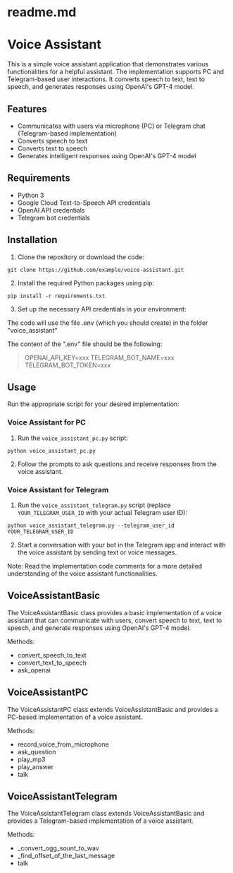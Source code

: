 # readme.md

Voice Assistant
===============

This is a simple voice assistant application that demonstrates various functionalities for a helpful assistant. The implementation supports PC and Telegram-based user interactions. It converts speech to text, text to speech, and generates responses using OpenAI's GPT-4 model.

## Features

- Communicates with users via microphone (PC) or Telegram chat (Telegram-based implementation)
- Converts speech to text
- Converts text to speech
- Generates intelligent responses using OpenAI's GPT-4 model

## Requirements

- Python 3
- Google Cloud Text-to-Speech API credentials
- OpenAI API credentials
- Telegram bot credentials

## Installation

1. Clone the repository or download the code:

```
git clone https://github.com/example/voice-assistant.git
```

2. Install the required Python packages using pip:

```
pip install -r requirements.txt
```

3. Set up the necessary API credentials in your environment:

The code will use the file .env (which you should create) in the folder "voice_assistant"

The content of the ".env" file should be the following:
> OPENAI_API_KEY=xxx
> TELEGRAM_BOT_NAME=xxx
> TELEGRAM_BOT_TOKEN=xxx

## Usage

Run the appropriate script for your desired implementation:

### Voice Assistant for PC

1. Run the `voice_assistant_pc.py` script:

```
python voice_assistant_pc.py
```

2. Follow the prompts to ask questions and receive responses from the voice assistant.

### Voice Assistant for Telegram

1. Run the `voice_assistant_telegram.py` script (replace `YOUR_TELEGRAM_USER_ID` with your actual Telegram user ID):

```
python voice_assistant_telegram.py --telegram_user_id YOUR_TELEGRAM_USER_ID
```

2. Start a conversation with your bot in the Telegram app and interact with the voice assistant by sending text or voice messages.

Note: Read the implementation code comments for a more detailed understanding of the voice assistant functionalities.

## VoiceAssistantBasic

The VoiceAssistantBasic class provides a basic implementation of a voice assistant that can communicate with users, convert speech to text, text to speech, and generate responses using OpenAI's GPT-4 model.

Methods:
- convert_speech_to_text
- convert_text_to_speech
- ask_openai

## VoiceAssistantPC

The VoiceAssistantPC class extends VoiceAssistantBasic and provides a PC-based implementation of a voice assistant.

Methods:
- record_voice_from_microphone
- ask_question
- play_mp3
- play_answer
- talk

## VoiceAssistantTelegram

The VoiceAssistantTelegram class extends VoiceAssistantBasic and provides a Telegram-based implementation of a voice assistant.

Methods:
- _convert_ogg_sount_to_wav
- _find_offset_of_the_last_message
- talk
